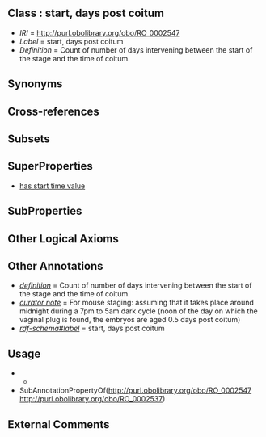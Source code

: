 
## Class : start, days post coitum

 * *IRI* = http://purl.obolibrary.org/obo/RO_0002547
 * *Label* = start, days post coitum
 * *Definition* = Count of number of days intervening between the start of the stage and the time of coitum.

## Synonyms


## Cross-references


## Subsets


## SuperProperties

 * [has start time value](../../RO/37/RO_0002537.md)

## SubProperties


## Other Logical Axioms


## Other Annotations

 * *[definition](../../IAO/15/IAO_0000115.md)* = Count of number of days intervening between the start of the stage and the time of coitum.
 * *[curator note](../../IAO/32/IAO_0000232.md)* = For mouse staging: assuming that it takes place around midnight during a 7pm to 5am dark cycle (noon of the day on which the vaginal plug is found, the embryos are aged 0.5 days post coitum)
 * *[rdf-schema#label](../../el/rdf-schema#label.md)* = start, days post coitum

## Usage

 * -
 * SubAnnotationPropertyOf(<http://purl.obolibrary.org/obo/RO_0002547> <http://purl.obolibrary.org/obo/RO_0002537>)

## External Comments

